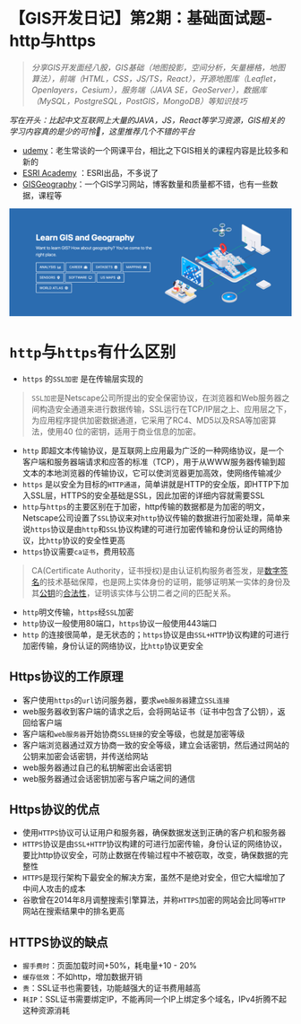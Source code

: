 # 【GIS开发日记】第2期：基础面试题- http与https

> *分享GIS开发面经八股，GIS基础（地图投影，空间分析，矢量栅格，地图算法），前端（HTML，CSS，JS/TS，React），开源地图库（Leaflet，Openlayers，Cesium），服务端（JAVA SE，GeoServer），数据库（MySQL，PostgreSQL，PostGIS，MongoDB）等知识技巧*
> 

*写在开头：比起中文互联网上大量的JAVA，JS，React等学习资源，GIS相关的学习内容真的是少的可怜🥺，这里推荐几个不错的平台*

- [udemy](https://business.udemy.com/)：老生常谈的一个网课平台，相比之下GIS相关的课程内容是比较多和新的
- [ESRI Academy](https://www.esri.com/training/catalog/6032f914fd222c1937898e68/gis-developer/) ：ESRI出品，不多说了
- [GISGeography](https://gisgeography.com/)：一个GIS学习网站，博客数量和质量都不错，也有一些数据，课程等

![Untitled](%E3%80%90GIS%E5%BC%80%E5%8F%91%E6%97%A5%E8%AE%B0%E3%80%91%E7%AC%AC2%E6%9C%9F%EF%BC%9A%E5%9F%BA%E7%A1%80%E9%9D%A2%E8%AF%95%E9%A2%98-%20http%E4%B8%8Ehttps%207f5bd23b51d2478a9584e22b51970140/Untitled.png)

# `http`与`https`有什么区别

- `https` 的`SSL加密` 是在传输层实现的

> `SSL加密`是Netscape公司所提出的安全保密协议，在浏览器和Web服务器之间构造安全通道来进行数据传输，SSL运行在TCP/IP层之上、应用层之下，为应用程序提供加密数据通道，它采用了RC4、MD5以及RSA等加密算法，使用40 位的密钥，适用于商业信息的加密。
> 
- `http` 即超文本传输协议，是互联网上应用最为广泛的一种网络协议，是一个客户端和服务器端请求和应答的标准（TCP），用于从WWW服务器传输到超文本的本地浏览器的传输协议，它可以使浏览器更加高效，使网络传输减少
- `https` 是以安全为目标的`HTTP通道`，简单讲就是HTTP的安全版，即HTTP下加入SSL层，HTTPS的安全基础是SSL，因此加密的详细内容就需要SSL
- `http`与`https`的主要区别在于加密，http传输的数据都是为加密的明文，Netscape公司设置了`SSL`协议来对`http`协议传输的数据进行加密处理，简单来说`https`协议是由`http`和`SSL`协议构建的可进行加密传输和身份认证的网络协议，比`http`协议的安全性更高
- `https`协议需要`ca证书`，费用较高

> CA(Certificate Authority，证书授权)是由认证机构服务者签发，是[数字签名](https://baike.baidu.com/item/%E6%95%B0%E5%AD%97%E7%AD%BE%E5%90%8D/212550?fromModule=lemma_inlink)的技术基础保障，也是网上实体身份的证明，能够证明某一实体的身份及其[公钥](https://baike.baidu.com/item/%E5%85%AC%E9%92%A5/6447788?fromModule=lemma_inlink)的[合法性](https://baike.baidu.com/item/%E5%90%88%E6%B3%95%E6%80%A7/2374040?fromModule=lemma_inlink)，证明该实体与公钥二者之间的匹配关系。
> 
- `http`明文传输，`https`经`SSL`加密
- `http`协议一般使用80端口，`https`协议一般使用443端口
- `http` 的连接很简单，是无状态的；`https`协议是由`SSL+HTTP`协议构建的可进行加密传输，身份认证的网络协议，比`http`协议更安全

## Https协议的工作原理

- 客户使用`https`的`url`访问服务器，要求`web服务器`建立`SSL连接`
- web服务器收到客户端的请求之后，会将网站证书（证书中包含了公钥），返回给客户端
- 客户端和`web服务器`开始协商`SSL链接`的安全等级，也就是加密等级
- 客户端浏览器通过双方协商一致的安全等级，建立会话密钥，然后通过网站的公钥来加密会话密钥，并传送给网站
- web服务器通过自己的私钥解密出会话密钥
- web服务器通过会话密钥加密与客户端之间的通信

## Https协议的优点

- 使用`HTTPS`协议可认证用户和服务器，确保数据发送到正确的客户机和服务器
- `HTTPS`协议是由`SSL+HTTP`协议构建的可进行加密传输，身份认证的网络协议，要比http协议安全，可防止数据在传输过程中不被窃取，改变，确保数据的完整性
- `HTTPS`是现行架构下最安全的解决方案，虽然不是绝对安全，但它大幅增加了中间人攻击的成本
- 谷歌曾在2014年8月调整搜索引擎算法，并称`HTTPS`加密的网站会比同等`HTTP`网站在搜索结果中的排名更高

## HTTPS协议的缺点

- `握手费时`：页面加载时间+50%，耗电量+10 - 20%
- `缓存低效`：不如http，增加数据开销
- `贵`：SSL证书也需要钱，功能越强大的证书费用越高
- `耗IP`：SSL证书需要绑定IP，不能再同一个IP上绑定多个域名，IPv4折腾不起这种资源消耗